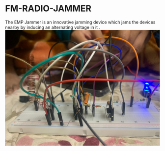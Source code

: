 # FM-RADIO-JAMMER
The EMP Jammer is an innovative jamming device which jams the devices nearby by inducing an alternating voltage in it .
![alt text](https://github.com/thatssweety/FM-RADIO-JAMMER/blob/6ea4b979f3480437d5731d26031d0c8ae57c5114/Device%20Pic.jpeg)
